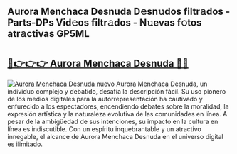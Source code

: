 ## Aurora Menchaca Desnuda D𝚎sn𝚞dos filtr𝚊dos - Parts-DPs Vid𝚎os filtr𝚊dos - N𝚞evas f𝚘tos atr𝚊ctivas GP5ML

# <h2><a href="http://mbbipu.tromn.icu/?c=Aurora+Menchaca+Desnuda">🔗👉👉👉 Aurora Menchaca Desnuda 🔗🔗</a></h2>

[![Aurora Menchaca Desnuda nuevo](https://i.imgur.com/pEAQMta.gif)](http://mbbipu.tromn.icu/?c=Aurora+Menchaca+Desnuda)
Aurora Menchaca Desnuda, un individuo complejo y debatido, desafía la descripción fácil. Su uso pionero de los medios digitales para la autorrepresentación ha cautivado y enfurecido a los espectadores, encendiendo debates sobre la moralidad, la expresión artística y la naturaleza evolutiva de las comunidades en línea. A pesar de la ambigüedad de sus intenciones, su impacto en la cultura en línea es indiscutible. Con un espíritu inquebrantable y un atractivo innegable, el alcance de Aurora Menchaca Desnuda en el universo digital es ilimitado.
